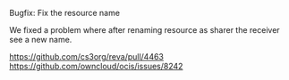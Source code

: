 Bugfix: Fix the resource name

We fixed a problem where after renaming resource as sharer the receiver see a new name.

https://github.com/cs3org/reva/pull/4463
https://github.com/owncloud/ocis/issues/8242
